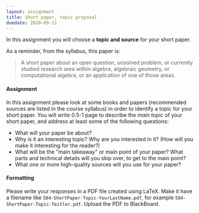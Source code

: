 ```yaml
---
layout: assignment
title: Short paper, topic proposal
duedate: 2020-09-11
---
```


In this assignment you will choose a **topic and source** for your short paper.

As a reminder, from the syllabus, this paper is:
> A short paper about an open question, unsolved problem, or currently studied research
  area within algebra, algebraic geometry, or computational algebra, or an application
  of one of those areas.

#### Assignment

In this assignment please look at some books and papers
(recommended sources are listed in the course syllabus)
in order to identify a topic for your short paper.
You will write 0.5-1 page to describe the *main topic*
of your short paper, and address at least some of the following questions:
+ What will your paper be about?
+ Why is it an interesting topic? Why are you interested in it?
  (How will you make it interesting for the reader?)
+ What will be the "main takeaway" or main point of your paper?
  What parts and technical details will you skip over, to get to the main point?
+ What one or more high-quality sources will you use for your paper?

#### Formatting

Please write your responses in a PDF file created using LaTeX.
Make it have a filename like `584-ShortPaper-Topic-YourLastName.pdf`,
for example `584-ShortPaper-Topic-Teitler.pdf`.
Upload the PDF to BlackBoard.
